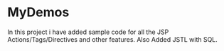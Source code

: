 # MyDemos
In this project i have added sample code for all the JSP Actions/Tags/Directives and other features.
Also Added JSTL with SQL.